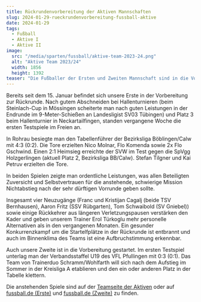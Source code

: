 ```yaml
---
title: Rückrundenvorbereitung der Aktiven Mannschaften
slug: 2024-01-29-rueckrundenvorbereitung-fussball-aktive
date: 2024-01-29
tags:
  - Fußball
  - Aktive I
  - Aktive II
image:
  src: "/media/sparten/fussball/aktive-team-2023-24.png"
  alt: "Aktive Team 2023/24"
  width: 1856
  height: 1392
teaser: "Die Fußballer der Ersten und Zweiten Mannschaft sind in die Vorbereitung zur Rückrunde gestartet."
---
```

Bereits seit dem 15. Januar befindet sich unsere Erste in der Vorbereitung zur Rückrunde. Nach gutem Abschneiden bei Hallenturnieren (beim Steinlach-Cup in Mössingen scheiterte man nach guten Leistungen in der Endrunde im 9-Meter-Schießen an Landesligist SV03 Tübingen) und Platz 3 beim Hallenturnier in Neckartailfingen, standen vergangene Woche die ersten Testspiele im Freien an.

In Rohrau besiegte man den Tabellenführer der Bezirksliga Böblingen/Calw mit 4:3 (0:2). Die Tore erzielten Nico Molnar, Flo Komenda sowie 2x Flo Gschwind. Einen 2:1 Heimsieg erreichte der SVW im Test gegen die SpVgg Holzgerlingen (aktuell Platz 2, Bezirksliga BB/Calw). Stefan Tilgner und Kai Petruv erzielten die Tore.

In beiden Spielen zeigte man ordentliche Leistungen, was allen Beteiligten Zuversicht und Selbstvertrauen für die anstehende, schwierige Mission Nichtabstieg nach der sehr dürftigen Vorrunde geben sollte.

Insgesamt vier Neuzugänge (Franc und Kristijan Cagalj (beide TSV Bernhausen), Aaron Fritz (SSV Rübgarten), Tom Schwaibold (SV Gniebel)) sowie einige Rückkehrer aus längeren Verletzungspausen verstärken den Kader und geben unserem Trainer Erol Türkoglu mehr personelle Alternativen als in den vergangenen Monaten. Ein gesunder Konkurrenzkampf um die Startelfplätze in der Rückrunde ist entbrannt und auch im Binnenklima des Teams ist eine Aufbruchstimmung erkennbar.

Auch unsere Zweite ist in die Vorbereitung gestartet. Im ersten Testspiel unterlag man der Verbandsstaffel U19 des VFL Pfullingen mit 0:3 (0:1). Das Team von Trainerduo Schramm/Wohlfarth will sich nach dem Aufstieg im Sommer in der Kreisliga A etablieren und den ein oder anderen Platz in der Tabelle klettern.

Die anstehenden Spiele sind auf der [Teamseite der Aktiven](/fussball/aktive#spielplan-aktive-i) oder auf [fussball.de (Erste)](https://www.fussball.de/mannschaft/sv-walddorf-sv-walddorf-wuerttemberg/-/saison/2324/team-id/011MIBTGGK000000VTVG0001VTR8C1K7#!/) und [fussball.de (Zweite)](https://www.fussball.de/mannschaft/sv-walddorf-ii-sv-walddorf-wuerttemberg/-/saison/2324/team-id/011MIB6AOO000000VTVG0001VTR8C1K7#!/) zu finden.
